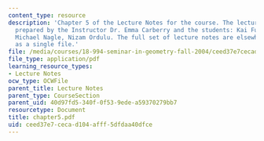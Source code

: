 ```yaml
---
content_type: resource
description: 'Chapter 5 of the Lecture Notes for the course. The lecture notes were
  prepared by the Instructor Dr. Emma Carberry and the students: Kai Fung, David Glasser,
  Michael Nagle, Nizam Ordulu. The full set of lecture notes are elsewhere available
  as a single file.'
file: /media/courses/18-994-seminar-in-geometry-fall-2004/ceed37e7cecad104afff5dfdaa40dfce_chapter5.pdf
file_type: application/pdf
learning_resource_types:
- Lecture Notes
ocw_type: OCWFile
parent_title: Lecture Notes
parent_type: CourseSection
parent_uid: 40d97fd5-340f-0f53-9ede-a59370279bb7
resourcetype: Document
title: chapter5.pdf
uid: ceed37e7-ceca-d104-afff-5dfdaa40dfce
---
```

